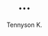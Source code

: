 ---
layout: none
school-year: 2018-2019
categories: student-project
title:  "..."
author: "Tennyson K."
author2: "Even M."
description:

author-url: "https://scratch.mit.edu/users/doglover384/"
author2-url: "https://scratch.mit.edu/users/EROOK76/"
project-id: ""
---